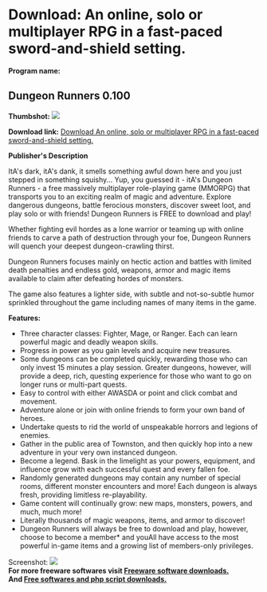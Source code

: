 # Download: An online, solo or multiplayer RPG in a fast-paced sword-and-shield setting.

**Program name:**

## Dungeon Runners 0.100

  
**Thumbshot:** ![](http://www.freewarefiles.com/screenshot/dungeonrunners_md.jpg)   
  
**Download link:** [Download An online, solo or multiplayer RPG in a fast-paced sword-and-shield setting.](http://freesoftwares.boysofts.com/Dungeon-Runners_program_38512.html)  
  


**Publisher's Description**  
  


ItA's dark, itA's dank, it smells something awful down here and you just stepped in something squishy... Yup, you guessed it - itA's Dungeon Runners - a free massively multiplayer role-playing game (MMORPG) that transports you to an exciting realm of magic and adventure. Explore dangerous dungeons, battle ferocious monsters, discover sweet loot, and play solo or with friends! Dungeon Runners is FREE to download and play! 

Whether fighting evil hordes as a lone warrior or teaming up with online friends to carve a path of destruction through your foe, Dungeon Runners will quench your deepest dungeon-crawling thirst.

Dungeon Runners focuses mainly on hectic action and battles with limited death penalties and endless gold, weapons, armor and magic items available to claim after defeating hordes of monsters. 

The game also features a lighter side, with subtle and not-so-subtle humor sprinkled throughout the game including names of many items in the game. 

**Features:**

  * Three character classes: Fighter, Mage, or Ranger. Each can learn powerful magic and deadly weapon skills. 
  * Progress in power as you gain levels and acquire new treasures. 
  * Some dungeons can be completed quickly, rewarding those who can only invest 15 minutes a play session. Greater dungeons, however, will provide a deep, rich, questing experience for those who want to go on longer runs or multi-part quests. 
  * Easy to control with either AWASDA or point and click combat and movement. 
  * Adventure alone or join with online friends to form your own band of heroes. 
  * Undertake quests to rid the world of unspeakable horrors and legions of enemies. 
  * Gather in the public area of Townston, and then quickly hop into a new adventure in your very own instanced dungeon. 
  * Become a legend. Bask in the limelight as your powers, equipment, and influence grow with each successful quest and every fallen foe. 
  * Randomly generated dungeons may contain any number of special rooms, different monster encounters and more! Each dungeon is always fresh, providing limitless re-playability. 
  * Game content will continually grow: new maps, monsters, powers, and much, much more! 
  * Literally thousands of magic weapons, items, and armor to discover! 
  * Dungeon Runners will always be free to download and play, however, choose to become a member* and youAll have access to the most powerful in-game items and a growing list of members-only privileges. 

  
  
Screenshot: ![](http://www.freewarefiles.com/screenshot/dungeonrunners.jpg)   
**For more freeware softwares visit [Freeware software downloads.](http://freesoftwares.boysofts.com/)**   
**And [Free softwares and php script downloads.](http://www.boysofts.com/)**
